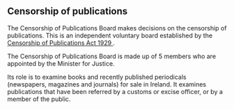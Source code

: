 ##  Censorship of publications

The Censorship of Publications Board makes decisions on the censorship of
publications. This is an independent voluntary board established by the [
Censorship of Publications Act 1929
](http://www.irishstatutebook.ie/eli/1929/act/21/enacted/en/html) .

The Censorship of Publications Board is made up of 5 members who are appointed
by the Minister for Justice.

Its role is to examine books and recently published periodicals (newspapers,
magazines and journals) for sale in Ireland. It examines publications that
have been referred by a customs or excise officer, or by a member of the
public.
